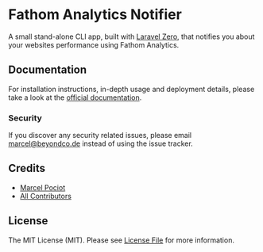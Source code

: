 # Fathom Analytics Notifier

A small stand-alone CLI app, built with [Laravel Zero](https://laravel-zero.com/), that notifies you about your websites performance using Fathom Analytics.

## Documentation

For installation instructions, in-depth usage and deployment details, please take a look at the [official documentation](https://beyondco.de/docs/fathom-notifier/).

### Security

If you discover any security related issues, please email marcel@beyondco.de instead of using the issue tracker.

## Credits

- [Marcel Pociot](https://github.com/mpociot)
- [All Contributors](../../contributors)

## License

The MIT License (MIT). Please see [License File](LICENSE.md) for more information.
